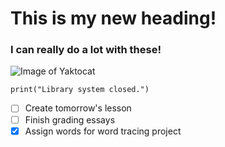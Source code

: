 # This is my new heading!
### I can really do a lot with these!


![Image of Yaktocat](https://octodex.github.com/images/yaktocat.png)

```
print("Library system closed.")
```

- [ ] Create tomorrow's lesson
- [ ] Finish grading essays
- [x] Assign words for word tracing project 
